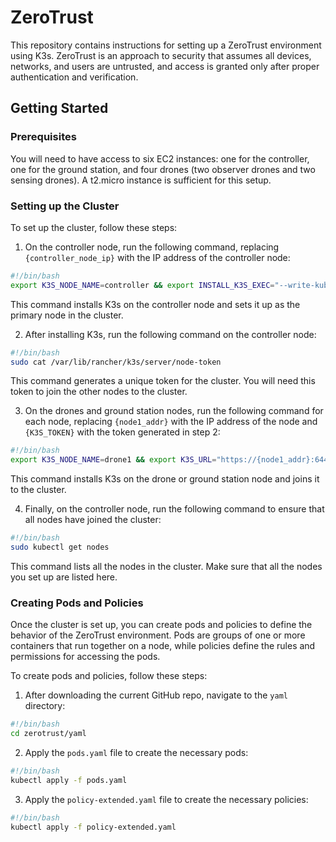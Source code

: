 # ZeroTrust

This repository contains instructions for setting up a ZeroTrust environment using K3s. ZeroTrust is an approach to security that assumes all devices, networks, and users are untrusted, and access is granted only after proper authentication and verification.

## Getting Started

### Prerequisites

You will need to have access to six EC2 instances: one for the controller, one for the ground station, and four drones (two observer drones and two sensing drones). A t2.micro instance is sufficient for this setup.

### Setting up the Cluster

To set up the cluster, follow these steps:

1. On the controller node, run the following command, replacing `{controller_node_ip}` with the IP address of the controller node:

```bash
#!/bin/bash
export K3S_NODE_NAME=controller && export INSTALL_K3S_EXEC="--write-kubeconfig ~/.kube/config --write-kubeconfig-mode 666 --node-external-ip {controller_node_ip} --tls-san {controller_node_ip}" && curl -sfL https://get.k3s.io | sh -s -
```

This command installs K3s on the controller node and sets it up as the primary node in the cluster.

2. After installing K3s, run the following command on the controller node:
```bash
#!/bin/bash
sudo cat /var/lib/rancher/k3s/server/node-token
```

This command generates a unique token for the cluster. You will need this token to join the other nodes to the cluster.

3. On the drones and ground station nodes, run the following command for each node, replacing `{node1_addr}` with the IP address of the node and `{K3S_TOKEN}` with the token generated in step 2:
```bash
#!/bin/bash
export K3S_NODE_NAME=drone1 && export K3S_URL="https://{node1_addr}:6443" && export K3S_TOKEN={K3S_TOKEN} && curl -sfL "https://get.k3s.io" | sh -s -
```

This command installs K3s on the drone or ground station node and joins it to the cluster.

4. Finally, on the controller node, run the following command to ensure that all nodes have joined the cluster:
```bash
#!/bin/bash
sudo kubectl get nodes
```

This command lists all the nodes in the cluster. Make sure that all the nodes you set up are listed here.

### Creating Pods and Policies

Once the cluster is set up, you can create pods and policies to define the behavior of the ZeroTrust environment. Pods are groups of one or more containers that run together on a node, while policies define the rules and permissions for accessing the pods.

To create pods and policies, follow these steps:

1. After downloading the current GitHub repo, navigate to the `yaml` directory:
```bash
#!/bin/bash
cd zerotrust/yaml
```

2. Apply the `pods.yaml` file to create the necessary pods:
```bash
#!/bin/bash
kubectl apply -f pods.yaml
```

3. Apply the `policy-extended.yaml` file to create the necessary policies:
```bash
#!/bin/bash
kubectl apply -f policy-extended.yaml
```
